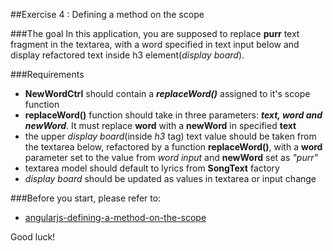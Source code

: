 ##Exercise 4 : Defining a method on the scope

###The goal
In this application, you are supposed to replace **purr** text fragment in the textarea, with a word specified in text input below and display
refactored text inside h3 element(*display board*).


###Requirements
* **NewWordCtrl** should contain a ***replaceWord()*** assigned to it's scope function
* **replaceWord()** function should take in three parameters: ***text, word and newWord***. It must replace **word** with a **newWord** in specified **text**
* the upper *display board*(inside *h3* tag) text value should be taken from the textarea below, refactored by a function **replaceWord()**, with a **word** 
parameter set to the value from *word input* and **newWord** set as *"purr"*
* textarea model should default to lyrics from **SongText** factory
* *display board* should be updated as values in textarea or input change

###Before you start, please refer to:
* [angularjs-defining-a-method-on-the-scope](https://egghead.io/lessons/angularjs-defining-a-method-on-the-scope)


Good luck!
